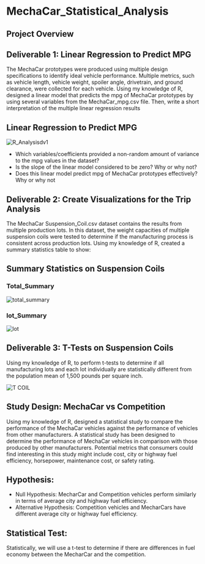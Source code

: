 # MechaCar_Statistical_Analysis
## Project Overview



## Deliverable 1: Linear Regression to Predict MPG

The MechaCar prototypes were produced using multiple design specifications to identify ideal vehicle performance. Multiple metrics, such as vehicle length, vehicle weight, spoiler angle, drivetrain, and ground clearance, were collected for each vehicle. Using my knowledge of R, designed a linear model that predicts the mpg of MechaCar prototypes by using several variables from the MechaCar_mpg.csv file. Then, write a short interpretation of the multiple linear regression results 

## Linear Regression to Predict MPG

![R_Analysisdv1](https://user-images.githubusercontent.com/58860105/143767644-ffe28ee0-5a8d-42ee-844b-7b65e3bafaee.PNG)

* Which variables/coefficients provided a non-random amount of variance to the mpg values in the dataset?
* Is the slope of the linear model considered to be zero? Why or why not?
* Does this linear model predict mpg of MechaCar prototypes effectively? Why or why not

## Deliverable 2: Create Visualizations for the Trip Analysis

The MechaCar Suspension_Coil.csv dataset contains the results from multiple production lots. In this dataset, the weight capacities of multiple suspension coils were tested to determine if the manufacturing process is consistent across production lots. Using my knowledge of R, created a summary statistics table to show:


## Summary Statistics on Suspension Coils

### Total_Summary

![total_summary](https://user-images.githubusercontent.com/58860105/143768229-4d50d23a-0c61-479b-b315-9616baa07f61.PNG)


### lot_Summary 

![lot](https://user-images.githubusercontent.com/58860105/143769246-244cca3c-d140-448b-adc1-a3f2f6c85d59.PNG)




## Deliverable 3: T-Tests on Suspension Coils

Using my knowledge of R, to perform t-tests to determine if all manufacturing lots and each lot individually are statistically different from the population mean of 1,500 pounds per square inch.

![T COIL](https://user-images.githubusercontent.com/58860105/143768711-d32b280e-9bf3-4530-b71f-8bf397d3d830.PNG)


## Study Design: MechaCar vs Competition
Using my knowledge of R, designed a statistical study to compare the performance of the MechaCar vehicles against the performance of vehicles from other manufacturers. A statistical study has been designed to determine the performance of MechaCar vehicles in comparison with those produced by other manufacturers. Potential metrics that consumers could find interesting in this study might include cost, city or highway fuel efficiency, horsepower, maintenance cost, or safety rating.


## Hypothesis:
* Null Hypothesis: MecharCar and Competition vehicles perform similarly in terms of average city and highway fuel efficiency.
* Alternative Hypothesis: Competition vehicles and MecharCars have different average city or highway fuel efficiency.

## Statistical Test:
Statistically, we will use a t-test to determine if there are differences in fuel economy between the MecharCar and the competition.
